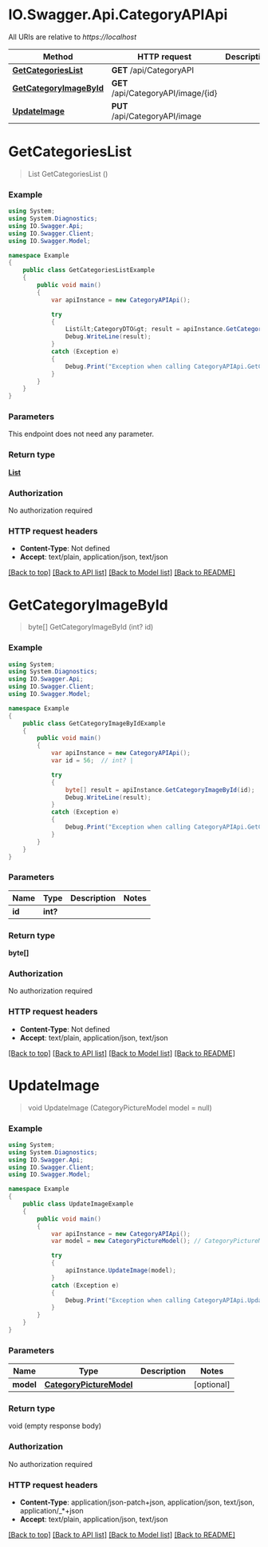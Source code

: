 # IO.Swagger.Api.CategoryAPIApi

All URIs are relative to *https://localhost*

Method | HTTP request | Description
------------- | ------------- | -------------
[**GetCategoriesList**](CategoryAPIApi.md#getcategorieslist) | **GET** /api/CategoryAPI | 
[**GetCategoryImageById**](CategoryAPIApi.md#getcategoryimagebyid) | **GET** /api/CategoryAPI/image/{id} | 
[**UpdateImage**](CategoryAPIApi.md#updateimage) | **PUT** /api/CategoryAPI/image | 


<a name="getcategorieslist"></a>
# **GetCategoriesList**
> List<CategoryDTO> GetCategoriesList ()



### Example
```csharp
using System;
using System.Diagnostics;
using IO.Swagger.Api;
using IO.Swagger.Client;
using IO.Swagger.Model;

namespace Example
{
    public class GetCategoriesListExample
    {
        public void main()
        {
            var apiInstance = new CategoryAPIApi();

            try
            {
                List&lt;CategoryDTO&gt; result = apiInstance.GetCategoriesList();
                Debug.WriteLine(result);
            }
            catch (Exception e)
            {
                Debug.Print("Exception when calling CategoryAPIApi.GetCategoriesList: " + e.Message );
            }
        }
    }
}
```

### Parameters
This endpoint does not need any parameter.

### Return type

[**List<CategoryDTO>**](CategoryDTO.md)

### Authorization

No authorization required

### HTTP request headers

 - **Content-Type**: Not defined
 - **Accept**: text/plain, application/json, text/json

[[Back to top]](#) [[Back to API list]](../README.md#documentation-for-api-endpoints) [[Back to Model list]](../README.md#documentation-for-models) [[Back to README]](../README.md)

<a name="getcategoryimagebyid"></a>
# **GetCategoryImageById**
> byte[] GetCategoryImageById (int? id)



### Example
```csharp
using System;
using System.Diagnostics;
using IO.Swagger.Api;
using IO.Swagger.Client;
using IO.Swagger.Model;

namespace Example
{
    public class GetCategoryImageByIdExample
    {
        public void main()
        {
            var apiInstance = new CategoryAPIApi();
            var id = 56;  // int? | 

            try
            {
                byte[] result = apiInstance.GetCategoryImageById(id);
                Debug.WriteLine(result);
            }
            catch (Exception e)
            {
                Debug.Print("Exception when calling CategoryAPIApi.GetCategoryImageById: " + e.Message );
            }
        }
    }
}
```

### Parameters

Name | Type | Description  | Notes
------------- | ------------- | ------------- | -------------
 **id** | **int?**|  | 

### Return type

**byte[]**

### Authorization

No authorization required

### HTTP request headers

 - **Content-Type**: Not defined
 - **Accept**: text/plain, application/json, text/json

[[Back to top]](#) [[Back to API list]](../README.md#documentation-for-api-endpoints) [[Back to Model list]](../README.md#documentation-for-models) [[Back to README]](../README.md)

<a name="updateimage"></a>
# **UpdateImage**
> void UpdateImage (CategoryPictureModel model = null)



### Example
```csharp
using System;
using System.Diagnostics;
using IO.Swagger.Api;
using IO.Swagger.Client;
using IO.Swagger.Model;

namespace Example
{
    public class UpdateImageExample
    {
        public void main()
        {
            var apiInstance = new CategoryAPIApi();
            var model = new CategoryPictureModel(); // CategoryPictureModel |  (optional) 

            try
            {
                apiInstance.UpdateImage(model);
            }
            catch (Exception e)
            {
                Debug.Print("Exception when calling CategoryAPIApi.UpdateImage: " + e.Message );
            }
        }
    }
}
```

### Parameters

Name | Type | Description  | Notes
------------- | ------------- | ------------- | -------------
 **model** | [**CategoryPictureModel**](CategoryPictureModel.md)|  | [optional] 

### Return type

void (empty response body)

### Authorization

No authorization required

### HTTP request headers

 - **Content-Type**: application/json-patch+json, application/json, text/json, application/_*+json
 - **Accept**: text/plain, application/json, text/json

[[Back to top]](#) [[Back to API list]](../README.md#documentation-for-api-endpoints) [[Back to Model list]](../README.md#documentation-for-models) [[Back to README]](../README.md)

